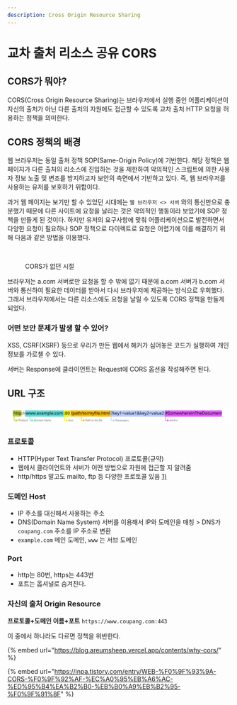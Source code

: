 ```yaml
---
description: Cross Origin Resource Sharing
---
```


# 교차 출처 리소스 공유 CORS

## CORS가 뭐야?

CORS(Cross Origin Resource Sharing)는 브라우저에서 실행 중인 어플리케이션이 자신의 출처가 아닌 다른 출처의 자원에도 접근할 수 있도록 교차 출처 HTTP 요청을 허용하는 정책을 의미한다.



## CORS 정책의 배경

웹 브라우저는 동일 출처 정책 SOP(Same-Origin Policy)에 기반한다. 해당 정책은 웹 페이지가 다른 출처의 리소스에 진입하는 것을 제한하여 악의적인 스크립트에 의한 사용자 정보 노출 및 변조를 방지하고자 보안의 측면에서 기반하고 있다. 즉, 웹 브라우저를 사용하는 유저를 보호하기 위함이다.&#x20;

과거 웹 페이지는 보기만 할 수 있었던 시대에는 `웹 브라우저 <> 서버` 와의 통신만으로 충분했기 때문에 다른 사이트에 요청을 날리는 것은 악의적인 행동이라 보았기에 SOP 정책을 만들게 된 것이다. 하지만 유저의 요구사항에 맞춰 어플리케이션으로 발전하면서 다양한 요청이 필요하나 SOP 정책으로 다이렉트로 요청은 어렵기에 이를 해결하기 위해 다음과 같은 방법을 이용했다.

<figure><img src="../.gitbook/assets/스크린샷 2024-02-27 오전 11.45.20.png" alt=""><figcaption><p>CORS가 없던 시절</p></figcaption></figure>

브라우저는 a.com 서버로만 요청을 할 수 밖에 없기 때문에 a.com 서버가 b.com 서버와 통신하여 필요한 데이터를 받아서 다시 브라우저에 제공하는 방식으로 우회했다. 그래서 브라우저에서는 다른 리소스에도 요청을 날릴 수 있도록 CORS 정책을 만들게 되었다.

####

### 어떤 보안 문제가 발생 할 수 있어?

XSS, CSRF(XSRF) 등으로 우리가 만든 웹에서 해커가 심어놓은 코드가 실행하여 개인정보를 가로챌 수 있다.&#x20;



서버는 Response에 클라이언트는 Request에 CORS 옵션을 작성해주면 된다.









## URL 구조

![URL 구조 1)](../.gitbook/assets/0.png)

### 프로토콜

* HTTP(Hyper Text Transfer Protocol) 프로토콜(규약)
* 웹에서 클라이언트와 서버가 어떤 방법으로 자원에 접근할 지 알려줌
* http/https 말고도 mailto, ftp 등 다양한 프로토콜 있음 [1)](https://hanseul-lee.github.io/2020/12/24/20-12-24-URL/)

### 도메인 Host

* IP 주소를 대신해서 사용하는 주소
* DNS(Domain Name System) 서버를 이용해서 IP와 도메인을 매칭 > DNS가 `coupang.com` 주소를 IP 주소로 변환
* &#x20;`example.com`  메인 도메인, `www` 는 서브 도메인

### Port

* http는 80번, https는 443번
* 포트는 옵셔널로 숨겨진다.



### 자신의 출처 Origin Resource

**프로토콜+도메인 이름+포트** `https://www.coupang.com:443`

이 중에서 하나라도 다르면 정책을 위반한다.





{% embed url="https://blog.areumsheep.vercel.app/contents/why-cors/" %}

{% embed url="https://inpa.tistory.com/entry/WEB-%F0%9F%93%9A-CORS-%F0%9F%92%AF-%EC%A0%95%EB%A6%AC-%ED%95%B4%EA%B2%B0-%EB%B0%A9%EB%B2%95-%F0%9F%91%8F" %}
